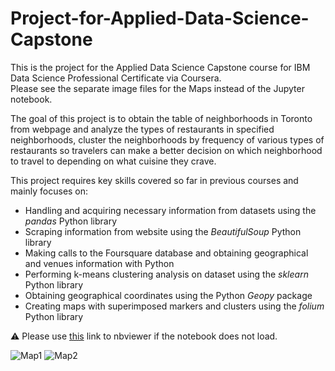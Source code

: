 # Project-for-Applied-Data-Science-Capstone

This is the project for the Applied Data Science Capstone course for IBM Data Science Professional Certificate via Coursera.<br/>
Please see the separate image files for the Maps instead of the Jupyter notebook.

The goal of this project is to obtain the table of neighborhoods in Toronto from webpage and analyze the types of restaurants in specified neighborhoods, cluster the neighborhoods by frequency of various types of restaurants so travelers can make a better decision on which neighborhood to travel to depending on what cuisine they crave.

This project requires key skills covered so far in previous courses and mainly focuses on:
* Handling and acquiring necessary information from datasets using the _pandas_ Python library
* Scraping information from website using the _BeautifulSoup_ Python library
* Making calls to the Foursquare database and obtaining geographical and venues information with Python
* Performing k-means clustering analysis on dataset using the _sklearn_ Python library
* Obtaining geographical coordinates using the Python _Geopy_ package
* Creating maps with superimposed markers and clusters using the _folium_ Python library

:warning: Please use [this](https://nbviewer.jupyter.org/github/ynylgm/Project-for-Applied-Data-Science-Capstone/blob/master/Segmenting%20and%20Clustering%20Neighborhoods%20in%20Toronto.ipynb) link to nbviewer if the notebook does not load.

![Map1](https://github.com/ynylgm/Project-for-Applied-Data-Science-Capstone/blob/master/Map1.png?raw=true)
![Map2](https://github.com/ynylgm/Project-for-Applied-Data-Science-Capstone/blob/master/Map2.png?raw=true)
